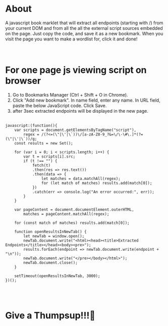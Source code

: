 # About
A javascript book marklet that will extract all endpoints (starting with /) from your current DOM and from all the all the external script sources embedded on the page.
Just copy the code, and save it as a new bookmark. When you visit the page you want to make a wordlist for, click it and done!
<br><br><br>
# For one page js viewing script on browser

1. Go to Bookmarks Manager (Ctrl + Shift + O in Chrome).<br>
2. Click "Add new bookmark". In name field, enter any name. In URL field, paste the below JavaScript code. Click Save. <br>
3. after 3sec extracted endpoints will be displayed in the new page.
<br><br>
```
javascript:(function(){
    var scripts = document.getElementsByTagName("script"),
        regex = /(?<=(\"|\'|\`))\/[a-zA-Z0-9_?&=\/\-\#\.]*(?=(\"|\'|\`))/g;
    const results = new Set();
    
    for (var i = 0; i < scripts.length; i++) {
        var t = scripts[i].src;
        if (t !== "") {
            fetch(t)
            .then(res => res.text())
            .then(data => {
                let matches = data.matchAll(regex);
                for (let match of matches) results.add(match[0]);
            })
            .catch(err => console.log("An error occurred:", err));
        }
    }

    var pageContent = document.documentElement.outerHTML,
        matches = pageContent.matchAll(regex);
    
    for (const match of matches) results.add(match[0]);

    function openResultsInNewTab() {
        let newTab = window.open();
        newTab.document.write("<html><head><title>Extracted Endpoints</title></head><body><pre>");
        results.forEach(endpoint => newTab.document.write(endpoint + "\n"));
        newTab.document.write("</pre></body></html>");
        newTab.document.close();
    }

    setTimeout(openResultsInNewTab, 3000);
})();
```

<br><br>
# Give a Thumpsup!!!🤞
